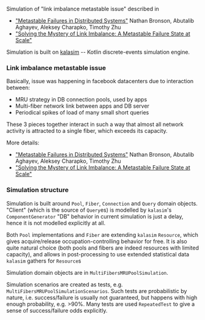 Simulation of "link imbalance metastable issue" described in 
 * ["Metastable Failures in Distributed Systems"](https://doi.org/10.1145/3458336.3465286) Nathan Bronson, Abutalib Aghayev, Aleksey Charapko, Timothy Zhu
 * ["Solving the Mystery of Link Imbalance: A Metastable Failure State at Scale"](https://engineering.fb.com/2014/11/14/production-engineering/solving-the-mystery-of-link-imbalance-a-metastable-failure-state-at-scale/)
 
Simulation is built on [kalasim](https://www.kalasim.org/) -- Kotlin discrete-events simulation engine.

### Link imbalance metastable issue 
Basically, issue was happening in facebook datacenters due to interaction between:
 * MRU strategy in DB connection pools, used by apps
 * Multi-fiber network link between apps and DB server
 * Periodical spikes of load of many small short queries

These 3 pieces together interact in such a way that almost all network activity is attracted
to a single fiber, which exceeds its capacity.

More details:
 * ["Metastable Failures in Distributed Systems"](https://doi.org/10.1145/3458336.3465286) Nathan Bronson, Abutalib Aghayev, Aleksey Charapko, Timothy Zhu
 * ["Solving the Mystery of Link Imbalance: A Metastable Failure State at Scale"](https://engineering.fb.com/2014/11/14/production-engineering/solving-the-mystery-of-link-imbalance-a-metastable-failure-state-at-scale/)


### Simulation structure
Simulation is built around `Pool`, `Fiber`, `Connection` and `Query` domain objects.
"Client" (which is the source of `Query`es) is modelled by `kalasim`'s `ComponentGenerator`
"DB" behavior in current simulation is just a delay, hence it is not modelled explicitly at all.
                                                         
Both `Pool` implementations and `Fiber` are extending `kalasim` `Resource`, which gives
acquire/release occupation-controlling behavior for free. It is also quite natural choice
(both pools and fibers are indeed resources with limited capacity), and allows in 
post-processing to use extended statistical data `kalasim` gathers for `Resource`s 
                                                             
Simulation domain objects are in `MultiFibersMRUPoolSimulation`. 

Simulation scenarios are created as tests, e.g. `MultiFibersMRUPoolSimulationScenarios`. 
Such tests are probabilistic by nature, i.e. success/failure is usually not guaranteed, 
but happens with high enough probability, e.g. >90%. Many tests are used `RepeatedTest` 
to give a sense of success/failure odds explicitly. 
